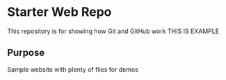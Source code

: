 # Starter Web Repo

This repository is for showing how Git and GitHub work
 THIS IS EXAMPLE

## Purpose

Sample website with plenty of files for demos